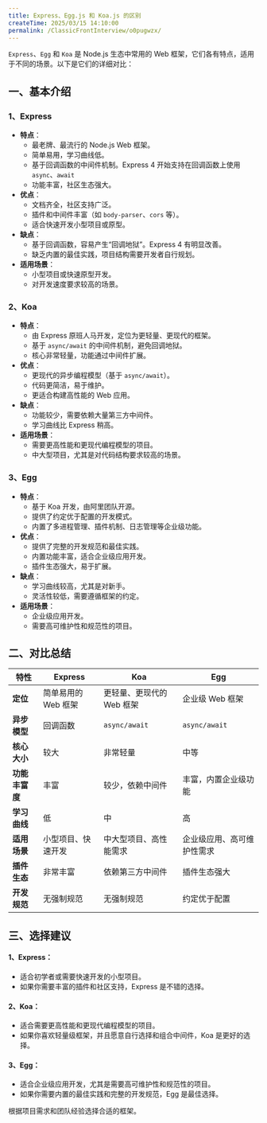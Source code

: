 ```yaml
---
title: Express、Egg.js 和 Koa.js 的区别
createTime: 2025/03/15 14:10:00
permalink: /ClassicFrontInterview/o0pugwzx/
---
```


`Express`、`Egg` 和 `Koa` 是 Node.js 生态中常用的 Web 框架，它们各有特点，适用于不同的场景。以下是它们的详细对比：

## 一、基本介绍

### 1、Express

- **特点**：
  - 最老牌、最流行的 Node.js Web 框架。
  - 简单易用，学习曲线低。
  - 基于回调函数的中间件机制。Express 4 开始支持在回调函数上使用`async`、`await`
  - 功能丰富，社区生态强大。
- **优点**：
  - 文档齐全，社区支持广泛。
  - 插件和中间件丰富（如 `body-parser`、`cors` 等）。
  - 适合快速开发小型项目或原型。
- **缺点**：
  - 基于回调函数，容易产生“回调地狱”。Express 4 有明显改善。
  - 缺乏内置的最佳实践，项目结构需要开发者自行规划。
- **适用场景**：
  - 小型项目或快速原型开发。
  - 对开发速度要求较高的场景。

### 2、Koa

- **特点**：
  - 由 Express 原班人马开发，定位为更轻量、更现代的框架。
  - 基于 `async/await` 的中间件机制，避免回调地狱。
  - 核心非常轻量，功能通过中间件扩展。
- **优点**：
  - 更现代的异步编程模型（基于 `async/await`）。
  - 代码更简洁，易于维护。
  - 更适合构建高性能的 Web 应用。
- **缺点**：
  - 功能较少，需要依赖大量第三方中间件。
  - 学习曲线比 Express 稍高。
- **适用场景**：
  - 需要更高性能和更现代编程模型的项目。
  - 中大型项目，尤其是对代码结构要求较高的场景。

### 3、Egg

- **特点**：
  - 基于 Koa 开发，由阿里团队开源。
  - 提供了约定优于配置的开发模式。
  - 内置了多进程管理、插件机制、日志管理等企业级功能。
- **优点**：
  - 提供了完整的开发规范和最佳实践。
  - 内置功能丰富，适合企业级应用开发。
  - 插件生态强大，易于扩展。
- **缺点**：
  - 学习曲线较高，尤其是对新手。
  - 灵活性较低，需要遵循框架的约定。
- **适用场景**：
  - 企业级应用开发。
  - 需要高可维护性和规范性的项目。

## 二、对比总结

| 特性           | Express             | Koa                       | Egg                        |
| -------------- | ------------------- | ------------------------- | -------------------------- |
| **定位**       | 简单易用的 Web 框架 | 更轻量、更现代的 Web 框架 | 企业级 Web 框架            |
| **异步模型**   | 回调函数            | `async/await`             | `async/await`              |
| **核心大小**   | 较大                | 非常轻量                  | 中等                       |
| **功能丰富度** | 丰富                | 较少，依赖中间件          | 丰富，内置企业级功能       |
| **学习曲线**   | 低                  | 中                        | 高                         |
| **适用场景**   | 小型项目、快速开发  | 中大型项目、高性能需求    | 企业级应用、高可维护性需求 |
| **插件生态**   | 非常丰富            | 依赖第三方中间件          | 插件生态强大               |
| **开发规范**   | 无强制规范          | 无强制规范                | 约定优于配置               |

## 三、选择建议

#### 1、Express：

- 适合初学者或需要快速开发的小型项目。
- 如果你需要丰富的插件和社区支持，Express 是不错的选择。

#### 2、Koa：

- 适合需要更高性能和更现代编程模型的项目。
- 如果你喜欢轻量级框架，并且愿意自行选择和组合中间件，Koa 是更好的选择。

#### 3、Egg：

- 适合企业级应用开发，尤其是需要高可维护性和规范性的项目。
- 如果你需要内置的最佳实践和完整的开发规范，Egg 是最佳选择。

根据项目需求和团队经验选择合适的框架。
